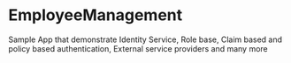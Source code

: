 # EmployeeManagement
Sample App that demonstrate Identity Service, Role base, Claim based and policy based authentication, External service providers and many more
